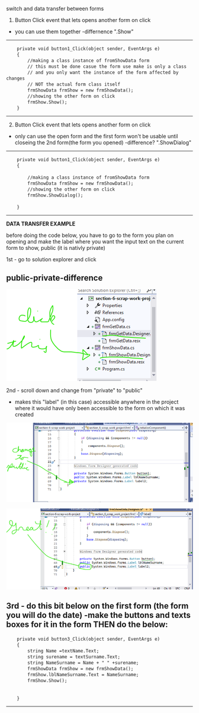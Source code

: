 switch and data transfer between forms



1. Button Click event that lets opens another form on click
- you can use them together
-differnence ".Show"
--------------------------------------------------------------------
        private void button1_Click(object sender, EventArgs e)
        {
            //making a class instance of fromShowData form
            // this must be done casue the form use make is only a class
            // and you only want the instance of the form affected by changes
            // NOT the actual form class itself
            frmShowData frmShow = new frmShowData();
            //showing the other form on click
            frmShow.Show();
        }
--------------------------------------------------------------------



2. Button Click event that lets opens another form on click
- only can use the open form and the first form won't be usable
  until closeing the 2nd form(the form you opened)
-difference? ".ShowDialog"
--------------------------------------------------------------------
        private void button1_Click(object sender, EventArgs e)
        {

            //making a class instance of fromShowData form
            frmShowData frmShow = new frmShowData();
            //showing the other form on click
            frmShow.ShowDialog();

        }
--------------------------------------------------------------------



**DATA TRANSFER EXAMPLE**

before doing the code below, you have to go to the form you plan on opening
and make the label where you want the input text on the current form to show, public (it is nativly private)


1st - go to solution explorer and click

## public-private-difference
![solExplo](./data-transfer-pictures/solution-explorer-datatransfer.png "solution exploror 1")

2nd - scroll down and change from "private" to "public"
- makes this  "label" (in this case) accessible anywhere in the project where it would have only been accessible to the form on which it was created

![codeView](./data-transfer-pictures/before-changing-to-pub.png "private to public")

![codeView](./data-transfer-pictures/after-changing-to-pub.png "private to public")


3rd - do this bit below on the first form (the form you will do the date)
-make the buttons and texts boxes for it in the form THEN do the below:
--------------------------------------------------------------------


        private void button3_Click(object sender, EventArgs e)
        {
            string Name =textName.Text;
            string surename = textSurname.Text;
            string NameSurname = Name + " " +surename;
            frmShowData frmShow = new frmShowData();
            frmShow.lblNameSurname.Text = NameSurname;
            frmShow.Show();


        }


--------------------------------------------------------------------